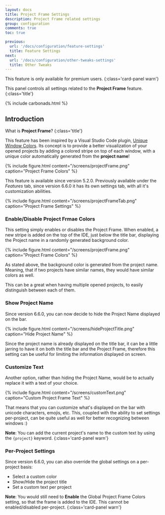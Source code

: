 ```yaml
---
layout: docs
title: Project Frame Settings
description: Project Frame related settings
group: configuration
comments: true
toc: true

previous:
  url: '/docs/configuration/feature-settings'
  title: Feature Settings
next:
  url: '/docs/configuration/other-tweaks-settings'
  title: Other Tweaks
---
```


This feature is only available for premium users.
{:class='card-panel warn'}

This panel controls all settings related to the **Project Frame** feature.
{:class='title'}

{% include carbonads.html %}

## Introduction

What is **Project Frame**?
{:class='title'}

This feature has been inspired by a Visual Studio Code plugin, [Unique Window Colors](https://marketplace.visualstudio.com/items?itemName=stuart.unique-window-colors).
Its concept is to provide a better visualization of your opened projects by adding a colored stripe on top of each window, with a unique color automatically generated from the **project name**!

{% include figure.html content="/screens/projectFrame.png" caption="Project Frame Colors" %}

This feature is available since version 5.2.0. Previously available under the _Features_ tab, since version 6.6.0 it has its own settings tab, with all it's customization abilities.

{% include figure.html content="/screens/projectFrameTab.png" caption="Project Frame Settings" %}


### Enable/Disable Project Frmae Colors

This setting simply enables or disables the Project Frame. When enabled, a new stripe is added on the top of the IDE, just below the title bar, displaying the Project name in a randomly generated background color.

{% include figure.html content="/screens/projectFrame.png" caption="Project Frame Colors" %}

As stated above, the background color is generated from the project name. Meaning, that if two projects have similar names, they would have similar colors as well.

This can be a great when having multiple opened projects, to easily distinguish between each of them.

### Show Project Name

Since version 6.6.0, you can now decide to hide the Project Name displayed on the bar.

{% include figure.html content="/screens/hideProjectTitle.png" caption="Hide Project Name" %}

Since the project name is already displayed on the title bar, it can be a little jarring to have it on both the title bar and the Project Frame, therefore this setting can be useful for limiting the information displayed on screen.

### Customize Text

Another option, rather than hiding the Project Name, would be to actually replace it with a text of your choice.

{% include figure.html content="/screens/customText.png" caption="Custom Project Frame Text" %}

That means that you can customize what's displayed on the bar with unicode characters, emojis, etc. This, coupled with the ability to set settings per-project, can be quite useful as well for better recognizing between windows :)

**Note**: You can add the current project's name to the custom text by using the `{project}` keyword.
{:class='card-panel warn'}

### Per-Project Settings

Since version 6.6.0, you can also override the global settings on a per-project basis:
- Select a custom color
- Show/Hide the project title
- Set a custom text per project

**Note**: You would still need to **Enable** the Global Project Frame Colors setting, so that the frame is added to the IDE. This cannot be enabled/disabled per-project.
{:class='card-panel warn'}
